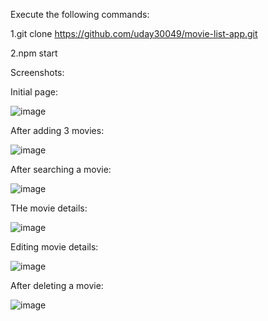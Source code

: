 Execute the following commands:

1.git clone https://github.com/uday30049/movie-list-app.git

2.npm start

Screenshots:

Initial page:

![image](https://github.com/uday30049/movie-app/assets/112474023/665caa76-fdc5-410a-93bc-22718972e9b1)

After adding 3 movies:

![image](https://github.com/uday30049/movie-app/assets/112474023/20bbe946-23b1-4fdb-8246-4c476c71d4ff)

After searching a movie:

![image](https://github.com/uday30049/movie-app/assets/112474023/a8ca09bd-a6a5-4a79-b59c-a976e6c0b163)

THe movie details:

![image](https://github.com/uday30049/movie-list-app/assets/112474023/96d6fe7c-9cb2-4b0b-b9e8-548b35035eeb)

Editing movie details:

![image](https://github.com/uday30049/movie-app/assets/112474023/5a109aa5-2506-449d-a881-720049cb90e7)

After deleting a movie:

![image](https://github.com/uday30049/movie-app/assets/112474023/3711b631-cee3-445e-93c6-8218b2cc87dc)
